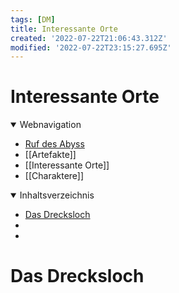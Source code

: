 ```yaml
---
tags: [DM]
title: Interessante Orte
created: '2022-07-22T21:06:43.312Z'
modified: '2022-07-22T23:15:27.695Z'
---
```


# Interessante Orte

<details open>
  <summary>Webnavigation</summary>
  <markdown>

- [Ruf des Abyss](index)
- [[Artefakte]]
- [[Interessante Orte]]
- [[Charaktere]]

</markdown>
</details>

<details open>
  <summary>Inhaltsverzeichnis</summary>
  <markdown>

- [Das Drecksloch](#1)
- [](#2)
- [](#3)

</markdown>
</details>

# <a name="1"></a> Das Drecksloch
